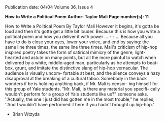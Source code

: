 Publication date: 04/04
Volume 36, Issue 4

**How to Write a Political Poem**
**Author: Taylor Mali**
**Page number(s): 11**

How to Write a Political Poem 
By Taylor Mali 
However it begins, it's gotta be loud 
and then it's gotta get a little bit louder. 
Because this is how you write a political 
poem 
and how you deliver it with power ... - -
... Because all you have to do is close 
your eyes, 
lower your voice, and end by saying: 
the same line three times, 
the same line three times. 
Mali's criticism of hip-hop inspired 
poetry takes the form of satirical mimicry of 
the genre, light-hearted and astute on many 
points, but all the more painful to watch 
when delivered by a white, middle-aged man, 
particularly as he attempts to beat-box, grunt, 
and imitate the distinctive slang of hip-hop 
vernacular. The audience is visually uncom-
fortable at best, and the silence conveys a hazy 
disapproval at the breaking of a cultural 
taboo. 
Somebody in the back wonders if he is 
holding anything back, if Mr. Mali is censor-
ing himself for this group of Yale students. 
"Mr. Mali, is there any material you specifi-
cally wouldn't perform for a group of Yale 
students like us?" someone asks. ''Actually, 
the one I just did has gotten me in the most 
trouble," he replies, ''And I wouldn't have 
performed it here if you hadn't brought up 
hip-hop." 
- Brian Wtzyda